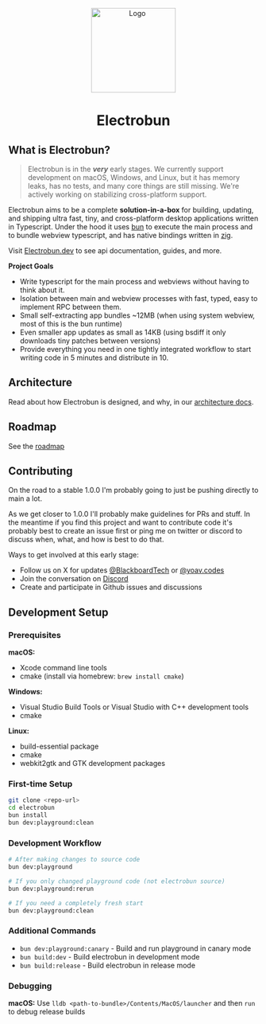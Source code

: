 <p align="center">
  <a href="https://electrobun.dev"><img src="https://github.com/blackboardsh/electrobun/assets/75102186/8799b522-0507-45e9-86e3-c3cfded1aa7c" alt="Logo" height=170></a>
</p>
<h1 align="center">Electrobun</h1>

<div align="center">
</div>

## What is Electrobun?

> Electrobun is in the **_very_** early stages. We currently support development on macOS, Windows, and Linux, but it has memory leaks, has no tests, and many core things are still missing. We're actively working on stabilizing cross-platform support.

Electrobun aims to be a complete **solution-in-a-box** for building, updating, and shipping ultra fast, tiny, and cross-platform desktop applications written in Typescript.
Under the hood it uses <a href="https://bun.sh">bun</a> to execute the main process and to bundle webview typescript, and has native bindings written in <a href="https://ziglang.org/">zig</a>.

Visit <a href="https://www.electrobun.dev/">Electrobun.dev</a> to see api documentation, guides, and more.

**Project Goals**

- Write typescript for the main process and webviews without having to think about it.
- Isolation between main and webview processes with fast, typed, easy to implement RPC between them.
- Small self-extracting app bundles ~12MB (when using system webview, most of this is the bun runtime)
- Even smaller app updates as small as 14KB (using bsdiff it only downloads tiny patches between versions)
- Provide everything you need in one tightly integrated workflow to start writing code in 5 minutes and distribute in 10.

## Architecture

Read about how Electrobun is designed, and why, in our <a href="https://www.electrobun.dev/docs/guides/Architecture/Overview">architecture docs</a>.

## Roadmap

See the <a href="https://github.com/orgs/blackboardsh/projects/5">roadmap</a>

## Contributing

On the road to a stable 1.0.0 I'm probably going to just be pushing directly to main a lot.

As we get closer to 1.0.0 I'll probably make guidelines for PRs and stuff. In the meantime if you find this project and want to contribute code it's probably best to create an issue first or ping me on twitter or discord to discuss when, what, and how is best to do that.

Ways to get involved at this early stage:

- Follow us on X for updates <a href="https://twitter.com/BlackboardTech">@BlackboardTech</a> or <a href="https://bsky.app/profile/yoav.codes">@yoav.codes</a>
- Join the conversation on <a href="https://discord.gg/ueKE4tjaCE">Discord</a>
- Create and participate in Github issues and discussions

## Development Setup

### Prerequisites

**macOS:**
- Xcode command line tools
- cmake (install via homebrew: `brew install cmake`)

**Windows:**
- Visual Studio Build Tools or Visual Studio with C++ development tools
- cmake

**Linux:**
- build-essential package
- cmake
- webkit2gtk and GTK development packages

### First-time Setup

```bash
git clone <repo-url>
cd electrobun
bun install
bun dev:playground:clean
```

### Development Workflow

```bash
# After making changes to source code
bun dev:playground

# If you only changed playground code (not electrobun source)
bun dev:playground:rerun

# If you need a completely fresh start
bun dev:playground:clean
```

### Additional Commands

- `bun dev:playground:canary` - Build and run playground in canary mode
- `bun build:dev` - Build electrobun in development mode
- `bun build:release` - Build electrobun in release mode

### Debugging

**macOS:** Use `lldb <path-to-bundle>/Contents/MacOS/launcher` and then `run` to debug release builds

